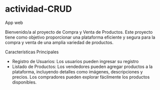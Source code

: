 # actividad-CRUD
App web 

Bienvenido/a al proyecto de Compra y Venta de Productos. Este proyecto tiene como objetivo proporcionar una plataforma eficiente y segura para la compra y venta de una amplia variedad de productos.

Características Principales
- Registro de Usuarios: Los usuarios pueden ingresar su registro 
- Listado de Productos: Los vendedores pueden agregar productos a la plataforma, incluyendo detalles como imágenes, descripciones y precios. Los compradores pueden explorar fácilmente los productos disponibles.

